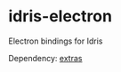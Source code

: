 # idris-electron
Electron bindings for Idris

Dependency: [extras](https://github.com/jheiling/idris-extras)
